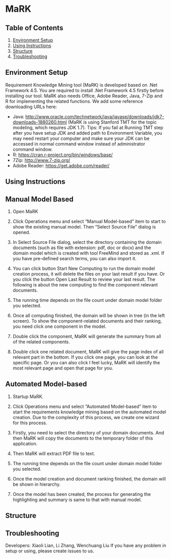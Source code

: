 # MaRK

Table of Contents
-----------------
1. [Environment Setup](#setup)
1. [Using Instructions](#usage)
1. [Structure](#structure)
1. [Troubleshooting](#troubleshooting)

Environment Setup
-----------------
Requirement Knowledge Mining tool (MaRK) is developed based on .Net Framework 4.5. You are required to install .Net Framework 4.5 firstly before installing our tool.
MaRK also needs Office, Adobe Reader, Java, 7-Zip and R for implementing the related functions. We add some reference downloading URLs here:
* Java: http://www.oracle.com/technetwork/java/javase/downloads/jdk7-downloads-1880260.html (MaRK is using Stanford TMT for the topic modeling, which requires JDK 1.7). Tips:  If you fail at Running TMT step after you have setup JDK and added path to Environment Variable, you may need restart your computer and make sure your JDK can be accessed in normal command window instead of administrator command window.
*	R: https://cran.r-project.org/bin/windows/base/
*	7Zip: http://www.7-zip.org/ 
*	Adobe Reader: https://get.adobe.com/reader/ 


Using Instructions
------------------
## Manual Model Based
1. Open MaRK

1. Click Operations menu and select “Manual Model-based” item to start to show the existing manual model. Then “Select Source File” dialog is opened.


1. In Select Source File dialog, select the directory containing the domain documents (such as file with extension: pdf, doc or docx) and the domain model which is created with tool FreeMind and stored as .xml. If you have pre-defined search terms, you can also import it.

1. You can click button Start New Computing to run the domain model creation process, it will delete the files on your last result if you have. Or you click the button Open Last Result to review your last result. The following is about the new computing to find the component relevant documents. 

1. The running time depends on the file count under domain model folder you selected.
1. Once all computing finished, the domain will be shown in tree (in the left screen). To show the component-related documents and their ranking, you need click one component in the model. 

1. Double click the component, MaRK will generate the summary from all of the related components. 
1. Double click one related document, MaRK will give the page index of all relevant part in the bottom. If you click one page, you can look at the specific page. Or you can also click I feel lucky, MaRK will identify the most relevant page and open that page for you.

## Automated Model-based

1. Startup MaRK.
1. Click Operations menu and select “Automated Model-based” item to start the requirements knowledge mining based on the automated model creation. Due to the complexity of this process, we create one wizard for this process.

1. Firstly, you need to select the directory of your domain documents. And then MaRK will copy the documents to the temporary folder of this application.

1. Then MaRK will extract PDF file to text.

1. The running time depends on the file count under domain model folder you selected.
1. Once the model creation and document ranking finished, the domain will be shown in hierarchy.

1.	Once the model has been created, the process for generating the highlighting and summary is same to that with manual model.

Structure
---------

Troubleshooting
---------------
Developers: Xiaoli Lian, Li Zhang, Wenchuang Liu
If you have any problem in setup or using, please create issues to us.

